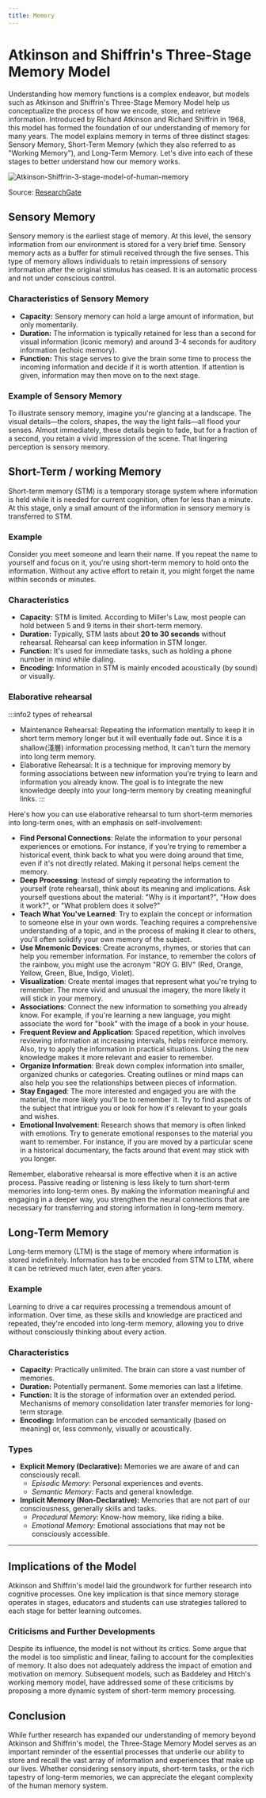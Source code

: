 ```yaml
---
title: Memory
---
```

# Atkinson and Shiffrin's Three-Stage Memory Model

Understanding how memory functions is a complex endeavor, but models such as Atkinson and Shiffrin's Three-Stage Memory Model help us conceptualize the process of how we encode, store, and retrieve information. Introduced by Richard Atkinson and Richard Shiffrin in 1968, this model has formed the foundation of our understanding of memory for many years. The model explains memory in terms of three distinct stages: Sensory Memory, Short-Term Memory (which they also referred to as "Working Memory"), and Long-Term Memory. Let's dive into each of these stages to better understand how our memory works.

![Atkinson-Shiffrin-3-stage-model-of-human-memory](/img/other/psychology/cognitive/Atkinson-Shiffrin-3-stage-model-of-human-memory.jpg)

Source: [ResearchGate](https://www.researchgate.net/figure/Atkinson-Shiffrin-3-stage-model-of-human-memory_fig1_338116821)

## Sensory Memory

Sensory memory is the earliest stage of memory. At this level, the sensory information from our environment is stored for a very brief time. Sensory memory acts as a buffer for stimuli received through the five senses. This type of memory allows individuals to retain impressions of sensory information after the original stimulus has ceased. It is an automatic process and not under conscious control.

### Characteristics of Sensory Memory

- **Capacity:** Sensory memory can hold a large amount of information, but only momentarily.
- **Duration:** The information is typically retained for less than a second for visual information (iconic memory) and around 3-4 seconds for auditory information (echoic memory).
- **Function:** This stage serves to give the brain some time to process the incoming information and decide if it is worth attention. If attention is given, information may then move on to the next stage.

### Example of Sensory Memory

To illustrate sensory memory, imagine you're glancing at a landscape. The visual details—the colors, shapes, the way the light falls—all flood your senses. Almost immediately, these details begin to fade, but for a fraction of a second, you retain a vivid impression of the scene. That lingering perception is sensory memory.

## Short-Term / working Memory

Short-term memory (STM) is a temporary storage system where information is held while it is needed for current cognition, often for less than a minute. At this stage, only a small amount of the information in sensory memory is transferred to STM.

### Example

Consider you meet someone and learn their name. If you repeat the name to yourself and focus on it, you're using short-term memory to hold onto the information. Without any active effort to retain it, you might forget the name within seconds or minutes.

### Characteristics

- **Capacity:** STM is limited. According to Miller's Law, most people can hold between 5 and 9 items in their short-term memory.
- **Duration:** Typically, STM lasts about **20 to 30 seconds** without rehearsal. Rehearsal can keep information in STM longer.
- **Function:** It's used for immediate tasks, such as holding a phone number in mind while dialing.
- **Encoding:** Information in STM is mainly encoded acoustically (by sound) or visually.

### Elaborative rehearsal

:::info2 types of rehearsal
- Maintenance Rehearsal: Repeating the information mentally to keep it in short term memory longer but it will eventually fade out. Since it is a shallow(淺層) information processing method, It can't turn the memory into long term memory.
- Elaborative Rehearsal: It is a technique for improving memory by forming associations between new information you're trying to learn and information you already know. The goal is to integrate the new knowledge deeply into your long-term memory by creating meaningful links.
:::

Here's how you can use elaborative rehearsal to turn short-term memories into long-term ones, with an emphasis on self-involvement:

- **Find Personal Connections**: Relate the information to your personal experiences or emotions. For instance, if you're trying to remember a historical event, think back to what you were doing around that time, even if it's not directly related. Making it personal helps cement the memory.
- **Deep Processing**: Instead of simply repeating the information to yourself (rote rehearsal), think about its meaning and implications. Ask yourself questions about the material: "Why is it important?", "How does it work?", or "What problem does it solve?"
- **Teach What You've Learned**: Try to explain the concept or information to someone else in your own words. Teaching requires a comprehensive understanding of a topic, and in the process of making it clear to others, you'll often solidify your own memory of the subject.
- **Use Mnemonic Devices**: Create acronyms, rhymes, or stories that can help you remember information. For instance, to remember the colors of the rainbow, you might use the acronym "ROY G. BIV" (Red, Orange, Yellow, Green, Blue, Indigo, Violet).
- **Visualization**: Create mental images that represent what you're trying to remember. The more vivid and unusual the imagery, the more likely it will stick in your memory.
- **Associations**: Connect the new information to something you already know. For example, if you're learning a new language, you might associate the word for "book" with the image of a book in your house.
- **Frequent Review and Application**: Spaced repetition, which involves reviewing information at increasing intervals, helps reinforce memory. Also, try to apply the information in practical situations. Using the new knowledge makes it more relevant and easier to remember.
- **Organize Information**: Break down complex information into smaller, organized chunks or categories. Creating outlines or mind maps can also help you see the relationships between pieces of information.
- **Stay Engaged**: The more interested and engaged you are with the material, the more likely you'll be to remember it. Try to find aspects of the subject that intrigue you or look for how it's relevant to your goals and wishes.
- **Emotional Involvement**: Research shows that memory is often linked with emotions. Try to generate emotional responses to the material you want to remember. For instance, if you are moved by a particular scene in a historical documentary, the facts around that event may stick with you longer.

Remember, elaborative rehearsal is more effective when it is an active process. Passive reading or listening is less likely to turn short-term memories into long-term ones. By making the information meaningful and engaging in a deeper way, you strengthen the neural connections that are necessary for transferring and storing information in long-term memory.

## Long-Term Memory

Long-term memory (LTM) is the stage of memory where information is stored indefinitely. Information has to be encoded from STM to LTM, where it can be retrieved much later, even after years.

### Example

Learning to drive a car requires processing a tremendous amount of information. Over time, as these skills and knowledge are practiced and repeated, they're encoded into long-term memory, allowing you to drive without consciously thinking about every action.

### Characteristics

- **Capacity:** Practically unlimited. The brain can store a vast number of memories.
- **Duration:** Potentially permanent. Some memories can last a lifetime.
- **Function:** It is the storage of information over an extended period. Mechanisms of memory consolidation later transfer memories for long-term storage.
- **Encoding:** Information can be encoded semantically (based on meaning) or, less commonly, visually or acoustically.

### Types

- **Explicit Memory (Declarative):** Memories we are aware of and can consciously recall.
   - *Episodic Memory:* Personal experiences and events.
   - *Semantic Memory:* Facts and general knowledge.
- **Implicit Memory (Non-Declarative):** Memories that are not part of our consciousness, generally skills and tasks.
   - *Procedural Memory:* Know-how memory, like riding a bike.
   - *Emotional Memory:* Emotional associations that may not be consciously accessible.

---

## Implications of the Model

Atkinson and Shiffrin's model laid the groundwork for further research into cognitive processes. One key implication is that since memory storage operates in stages, educators and students can use strategies tailored to each stage for better learning outcomes.

### Criticisms and Further Developments

Despite its influence, the model is not without its critics. Some argue that the model is too simplistic and linear, failing to account for the complexities of memory. It also does not adequately address the impact of emotion and motivation on memory. Subsequent models, such as Baddeley and Hitch's working memory model, have addressed some of these criticisms by proposing a more dynamic system of short-term memory processing.

## Conclusion

While further research has expanded our understanding of memory beyond Atkinson and Shiffrin's model, the Three-Stage Memory Model serves as an important reminder of the essential processes that underlie our ability to store and recall the vast array of information and experiences that make up our lives. Whether considering sensory inputs, short-term tasks, or the rich tapestry of long-term memories, we can appreciate the elegant complexity of the human memory system.